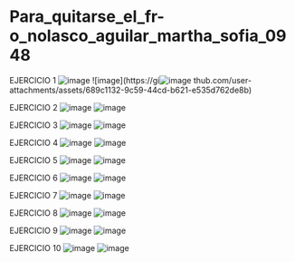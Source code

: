 # Para_quitarse_el_fr-o_nolasco_aguilar_martha_sofia_0948

EJERCICIO 1 
![image](https://github.com/user-attachments/assets/60b0f7df-9cb1-45a0-b3f4-bcdcf662fce5)
![image](https://gi![image](https://github.com/user-attachments/assets/ca42c6e1-d83e-4b1b-9f37-224f33d78718)
thub.com/user-attachments/assets/689c1132-9c59-44cd-b621-e535d762de8b)

EJERCICIO 2 
![image](https://github.com/user-attachments/assets/13b23e08-3f5e-43bf-b17a-248646747a85)
![image](https://github.com/user-attachments/assets/e977c032-90bb-4660-93e6-0dbd83c2caf9)

EJERCICIO 3
![image](https://github.com/user-attachments/assets/f879ad9a-817f-4f99-9500-3776e1112c1b)
![image](https://github.com/user-attachments/assets/923ed8e5-c680-44f7-8711-78c0a0e86c6c)

EJERCICIO 4
![image](https://github.com/user-attachments/assets/c2ce08e6-9924-42a2-b5d4-daac19c058fc)
![image](https://github.com/user-attachments/assets/b6205ed6-a11c-438d-a980-ce04d31775f4)

EJERCICIO 5
![image](https://github.com/user-attachments/assets/cdd8ab8e-1a1d-45ad-a96e-9f07abe5d238)
![image](https://github.com/user-attachments/assets/8db43bb8-c614-49da-8abd-c80f97a704b2)

EJERCICIO 6
![image](https://github.com/user-attachments/assets/1617b85d-d768-4e05-8dae-85184dc51c6e)
![image](https://github.com/user-attachments/assets/7b497e9a-febc-4436-b9c0-1f71292195bd)

EJERCICIO 7
![image](https://github.com/user-attachments/assets/6943de67-500b-47d7-9c8d-7b0d1f559b66)
![image](https://github.com/user-attachments/assets/9c627fbe-112d-43ea-93b1-bf51c42eff62)

EJERCICIO 8
![image](https://github.com/user-attachments/assets/91673f07-d8f9-4e25-ac23-3e71ea5715fc)
![image](https://github.com/user-attachments/assets/d4e4151e-d8fb-46cd-86e1-62d904dda09a)

EJERCICIO 9
![image](https://github.com/user-attachments/assets/ac23b0bc-3a88-4caf-9a6f-9bb906948b32)
![image](https://github.com/user-attachments/assets/8e1c8800-8b2b-4460-9675-6ba74ed99107)

EJERCICIO 10
![image](https://github.com/user-attachments/assets/839246ae-74b4-4dcc-b48c-23165147900b)
![image](https://github.com/user-attachments/assets/45a7ef1e-91b9-4c15-af00-1d0362035bd8)



















